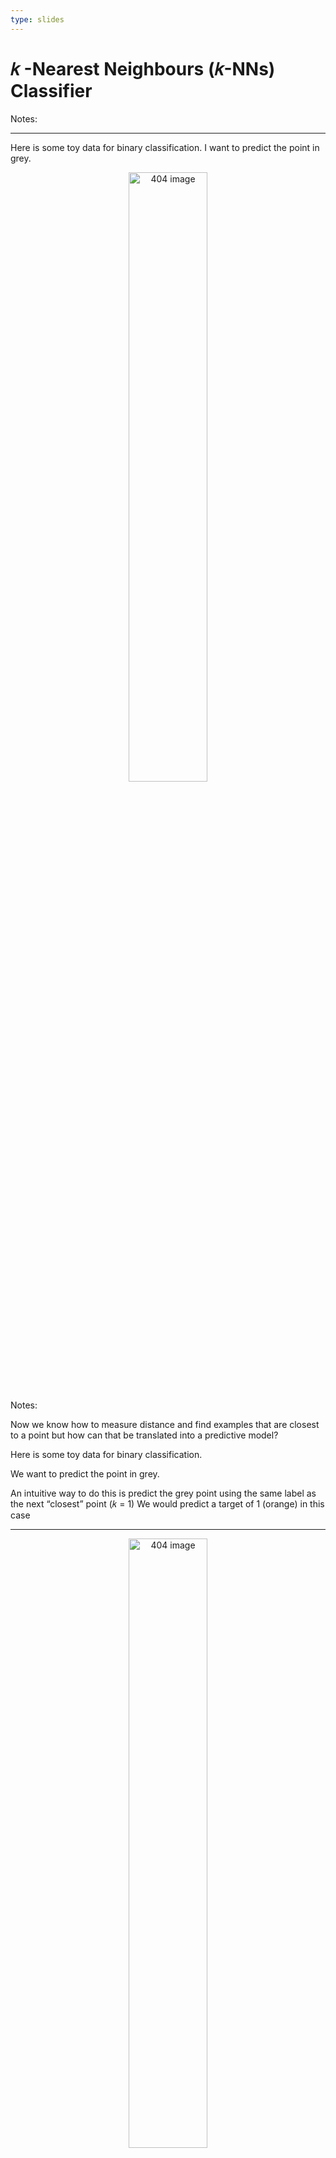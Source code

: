 ```yaml
---
type: slides
---
```


# 𝑘 -Nearest Neighbours (𝑘-NNs) Classifier

Notes: <br>

---

Here is some toy data for binary classification. I want to predict the
point in grey.

<center>

<img src="/module4/scatter.png"  width = "50%" alt="404 image" />

</center>

Notes:

Now we know how to measure distance and find examples that are closest
to a point but how can that be translated into a predictive model?

Here is some toy data for binary classification.

We want to predict the point in grey.

An intuitive way to do this is predict the grey point using the same
label as the next “closest” point (𝑘 = 1) We would predict a target of 1
(orange) in this case

---

<center>

<img src="/module4/scatter_k1.png"  width = "50%" alt="404 image" />

</center>

Notes:

We would predict a target of 1 (orange) in this case.

---

<center>

<img src="/module4/scatter_k3.png"  width = "50%" alt="404 image" />

</center>

Notes:

We could also use the 3 closest points (𝑘 = 3) and let them **vote** on
the correct class.

We would predict a target of 0 (blue) in this case.

---

``` python
small_train_df = cities_df.sample(30, random_state=90)
X_train = small_train_df.drop(columns=["country"])
y_train = small_train_df["country"]
one_city = small_train_df.sample(1, random_state=44)
one_city
```

```out
     longitude  latitude country
144  -104.6173   50.4488  Canada
```

<center>

<img src="/module4/point.png"  width = "63%" alt="404 image" />

</center>

Notes:

Let’s return to a smaller version of our cities data now.

Here we have a single point we are calling `one_city`. It’s the green
triangle we see in the plot.

---

<center>

<img src="/module4/point.png"  width = "70%" alt="404 image" />

</center>

``` python
from sklearn.neighbors import KNeighborsClassifier

neigh = KNeighborsClassifier(n_neighbors=1)
neigh.fit(X_train, y_train.to_numpy());
neigh.predict(one_city.drop(columns=["country"]))
```

```out
array(['Canada'], dtype=object)
```

Notes:

If we predict the closest point where 𝑘 = 1, we would predict a target
of **Canada** (red) in this case.

---

<center>

<img src="/module4/point.png"  width = "70%" alt="404 image" />

</center>

``` python
neigh = KNeighborsClassifier(n_neighbors=3)
neigh.fit(X_train, y_train.to_numpy());
neigh.predict(one_city.drop(columns=["country"]))
```

```out
array(['Canada'], dtype=object)
```

Notes:

What about with the nearest 3 cities(𝑘 = 1)?

This is still predicting Canada since the majority of the 3 nearest
points to the green triangle are “Canadian”.

---

<center>

<img src="/module4/point.png"  width = "60%" alt="404 image" />

</center>

``` python
neigh = KNeighborsClassifier(n_neighbors=9)
neigh.fit(X_train, y_train.to_numpy());
neigh.predict(one_city.drop(columns=["country"]))
```

```out
array(['USA'], dtype=object)
```

Notes:

What about with the nearest 9 cities(𝑘 = 9)?

This is now predicting USA since the majority of the 9 nearest points
are “USA” cities.

---

``` python
model = KNeighborsClassifier(n_neighbors=1)
model.fit(X_train, y_train.to_numpy());
```

``` python
model.score(X_train,y_train)
```

```out
1.0
```

``` python
model.score(X_test,y_test)
```

```out
0.7142857142857143
```

Note:

We can see how our model will predict both our training data and our
test set using the same `fit` and `score` that we saw with dummy
classifiers and decision trees.

Extra: The
<a href="https://pandas.pydata.org/pandas-docs/stable/reference/api/pandas.DataFrame.to_numpy.html" target="_blank">`.to_numpy()`
</a> tool can help get pandas dataframes into a 2 dimensional array
which is what `.score()` and `.fit()` need as inputs.

---

# Let’s apply what we learned\!

Notes: <br>

